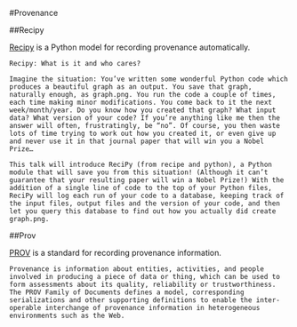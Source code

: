 #Provenance

##Recipy

[Recipy](https://github.com/recipy/recipy) is a Python model for recording provenance automatically.

```
Recipy: What is it and who cares?

Imagine the situation: You’ve written some wonderful Python code which produces a beautiful graph as an output. You save that graph, naturally enough, as graph.png. You run the code a couple of times, each time making minor modifications. You come back to it the next week/month/year. Do you know how you created that graph? What input data? What version of your code? If you’re anything like me then the answer will often, frustratingly, be “no”. Of course, you then waste lots of time trying to work out how you created it, or even give up and never use it in that journal paper that will win you a Nobel Prize…

This talk will introduce ReciPy (from recipe and python), a Python module that will save you from this situation! (Although it can’t guarantee that your resulting paper will win a Nobel Prize!) With the addition of a single line of code to the top of your Python files, ReciPy will log each run of your code to a database, keeping track of the input files, output files and the version of your code, and then let you query this database to find out how you actually did create graph.png.
```

##Prov

[PROV](http://www.w3.org/TR/prov-overview/) is a standard for recording provenance information.

```Provenance is information about entities, activities, and people involved in producing a piece of data or thing, which can be used to form assessments about its quality, reliability or trustworthiness. The PROV Family of Documents defines a model, corresponding serializations and other supporting definitions to enable the inter-operable interchange of provenance information in heterogeneous environments such as the Web.```

